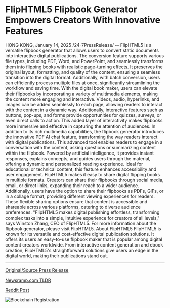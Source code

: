 # FlipHTML5 Flipbook Generator Empowers Creators With Innovative Features

HONG KONG, January 14, 2025 /24-7PressRelease/ -- FlipHTML5 is a versatile flipbook generator that allows users to convert static documents into interactive digital publications. The conversion feature supports various file types, including PDF, Word, and PowerPoint, and seamlessly transforms them into flipping books with realistic page-turning effects. It preserves the original layout, formatting, and quality of the content, ensuring a seamless transition into the digital format. Additionally, with batch conversion, users can efficiently process multiple files at once, significantly streamlining the workflow and saving time.  With the digital book maker, users can elevate their flipbooks by incorporating a variety of multimedia elements, making the content more engaging and interactive. Videos, audio, hyperlinks, and images can be added seamlessly to each page, allowing readers to interact with the content in a dynamic way. Additionally, interactive features such as buttons, pop-ups, and forms provide opportunities for quizzes, surveys, or even direct calls to action. This added layer of interactivity makes flipbooks more immersive and effective in capturing the attention of audiences.  In addition to its rich multimedia capabilities, the flipbook generator introduces the innovative PDF AI chat feature, transforming the way readers interact with digital publications. This advanced tool enables readers to engage in a conversation with the content, asking questions or summarizing content within the flipbook. Powered by artificial intelligence, it provides instant responses, explains concepts, and guides users through the material, offering a dynamic and personalized reading experience. Ideal for educational or technical content, this feature enhances accessibility and user engagement.  FlipHTML5 makes it easy to share digital flipping books in multiple formats. Creators can share their flipbooks through social media, email, or direct links, expanding their reach to a wider audience. Additionally, users have the option to share their flipbooks as PDFs, GIFs, or in a collage format, providing different viewing experiences for readers. These flexible sharing options ensure that content is accessible and shareable across various platforms, catering to diverse audience preferences.  "FlipHTML5 makes digital publishing effortless, transforming complex tasks into a simple, intuitive experience for creators of all levels," says Winston Zhang, CEO of FlipHTML5.  For more information about the flipbook generator, please visit FlipHTML5.  About FlipHTML5 FlipHTML5 is known for its versatile and cost-effective digital publication solutions. It offers its users an easy-to-use flipbook maker that is popular among digital content creators worldwide. From interactive content generation and ebook creation, FlipHTML5's straightforward solutions give users an edge in the digital world, making their publications stand out. 

---

[Original/Source Press Release](https://www.24-7pressrelease.com/press-release/517832/fliphtml5-flipbook-generator-empowers-creators-with-innovative-features)
                    

[Newsramp.com TLDR](https://newsramp.com/curated-news/fliphtml5-introduces-innovative-features-for-interactive-digital-publishing/3bdd6eac3db7f7952cdf43d99c034654) 

 



[Reddit Post](https://www.reddit.com/r/newsramp/comments/1i11eqr/fliphtml5_introduces_innovative_features_for/) 



![Blockchain Registration](https://cdn.newsramp.app/24-7PressRelease/qrcode/251/14/pitapicoLQRJ.webp)
